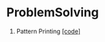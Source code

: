 # ProblemSolving

1. Pattern Printing  [[code]](https://github.com/ShahPranav1094-Courses/ProblemSolving/blob/master/PatternPrinting/PatternPrinting.cpp)
